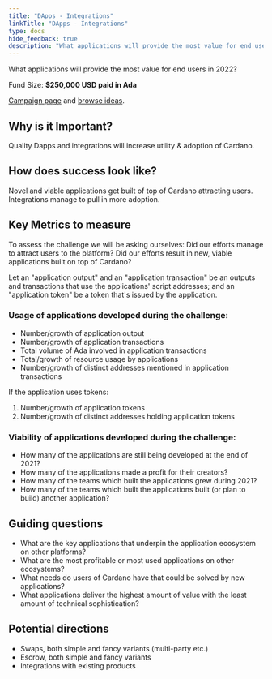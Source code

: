 ```yaml
---
title: "DApps - Integrations"
linkTitle: "DApps - Integrations"
type: docs
hide_feedback: true
description: "What applications will provide the most value for end users in 2022?"
---
```

What applications will provide the most value for end users in 2022?

Fund Size: **$250,000 USD paid in Ada**

[Campaign page](https://cardano.ideascale.com/a/campaign-home/26240) and [browse ideas](https://cardano.ideascale.com/a/ideas/top/campaign-filter/byids/campaigns/26240/stage/unspecified).


## Why is it Important?
Quality Dapps and integrations will increase utility & adoption of Cardano.

## How does success look like?
Novel and viable applications get built of top of Cardano attracting users. Integrations manage to pull in more adoption.


## Key Metrics to measure
To assess the challenge we will be asking ourselves: Did our efforts manage to attract users to the platform? Did our efforts result in new, viable applications built on top of Cardano?

Let an "application output" and an "application transaction" be an outputs and transactions that use the applications' script addresses; and an "application token" be a token that's issued by the application.
### Usage of applications developed during the challenge:
- Number/growth of application output
- Number/growth of application transactions
- Total volume of Ada involved in application transactions
- Total/growth of resource usage by applications
- Number/growth of distinct addresses mentioned in application transactions

If the application uses tokens:
1. Number/growth of application tokens
2. Number/growth of distinct addresses holding application tokens

### Viability of applications developed during the challenge:
- How many of the applications are still being developed at the end of 2021?
- How many of the applications made a profit for their creators?
- How many of the teams which built the applications grew during 2021?
- How many of the teams which built the applications built (or plan to build) another application?

## Guiding questions
- What are the key applications that underpin the application ecosystem on other platforms?
- What are the most profitable or most used applications on other ecosystems?
- What needs do users of Cardano have that could be solved by new applications?
- What applications deliver the highest amount of value with the least amount of technical sophistication?

## Potential directions
- Swaps, both simple and fancy variants (multi-party etc.)
- Escrow, both simple and fancy variants
- Integrations with existing products
